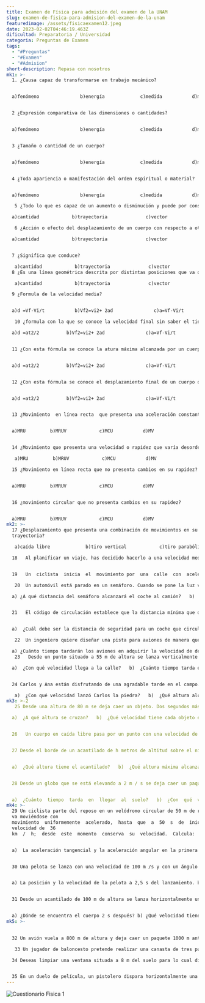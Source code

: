 ```yaml
---
title: Examen de Física para admisión del examen de la UNAM
slug: examen-de-fisica-para-admision-del-examen-de-la-unam
featuredimage: /assets/fisicaexamen12.jpeg
date: 2023-02-02T04:46:19.463Z
dificultad: Preparatoria / Universidad
categoria: Preguntas de Examen
tags:
  - "#Preguntas"
  - "#Examen"
  - "#Admision"
short-description: R﻿epasa con nosotros
mk1: >-
  1. ¿Causa capaz de transformarse en trabajo mecánico? 


  a)fenómeno               b)energía             c)medida           d)magnitud  


  2 ¿Expresión comparativa de las dimensiones o cantidades? 


  a)fenómeno               b)energía             c)medida           d)magnitud  


  3 ¿Tamaño o cantidad de un cuerpo? 


  a)fenómeno               b)energía             c)medida           d)magnitud  


  4 ¿Toda apariencia o manifestación del orden espiritual o material? 


  a)fenómeno               b)energía             c)medida           d)magnitud 

   5 ¿Todo lo que es capaz de un aumento o disminución y puede por consiguiente medirse o contarse? 

  a)cantidad            b)trayectoria              c)vector                d)movimiento 

   6 ¿Acción o efecto del desplazamiento de un cuerpo con respecto a otro que se supone fijo? 

  a)cantidad            b)trayectoria              c)vector                d)movimiento  


  7 ¿Significa que conduce?

   a)cantidad            b)trayectoria              c)vector                d)movimiento.\
  8 ¿Es una línea geométrica descrita por distintas posiciones que va ocupando un punto o cuerpo que se mueve en un lapso de tiempo?

   a)cantidad            b)trayectoria              c)vector                d)movimiento 

  9 ¿Formula de la velocidad media? 


  a)d =Vf-Vi/t           b)Vf2=vi2+ 2ad               c)a=Vf-Vi/t          d)d=Vi·t+1/2at2 

   10 ¿formula con la que se conoce la velocidad final sin saber el tiempo? 

  a)d =at2/2          b)Vf2=vi2+ 2ad               c)a=Vf-Vi/t          d)d=Vi·t+1/2at2  


  11 ¿Con esta fórmula se conoce la atura máxima alcanzada por un cuerpo partiendo del reposo? 


  a)d =at2/2          b)Vf2=vi2+ 2ad               c)a=Vf-Vi/t          d)d=Vi·t+1/2at2  


  12 ¿Con esta fórmula se conoce el desplazamiento final de un cuerpo que parte con una velocidad inicial? 


  a)d =at2/2          b)Vf2=vi2+ 2ad               c)a=Vf-Vi/t          d)d=Vi·t+1/2at2  


  13 ¿Movimiento  en línea recta  que presenta una aceleración constante?  


  a)MRU         b)MRUV            c)MCU           d)MV  


  14 ¿Movimiento que presenta una velocidad o rapidez que varía desordenadamente?

   a)MRU         b)MRUV            c)MCU           d)MV  

  15 ¿Movimiento en línea recta que no presenta cambios en su rapidez? 


  a)MRU         b)MRUV            c)MCU           d)MV


  16 ¿movimiento circular que no presenta cambios en su rapidez?


  a)MRU         b)MRUV            c)MCU           d)MV
mk2: >-
  17 ¿Desplazamiento que presenta una combinación de movimientos en su
  trayectoria?

   a)caída libre             b)tiro vertical            c)tiro parabólico         d)desplazamiento  negativo  

  18   Al planificar un viaje, has decidido hacerlo a una velocidad media de 90 km / h. tu coche ha sufrido una avería y has recorrido la mitad del trayecto con una velocidad media de 50 km / h. ¿Cuál debe ser la velocidad media en la segunda mitad del viaje para lograr tu propósito?   ¿Es razonable esa velocidad?  


  19   Un  ciclista  inicia  el  movimiento por  una  calle  con  aceleración constante  hasta  alcanzar  una velocidad de 36 km / h en 10 s. ¿Cuánto vale la aceleración? ¿Qué distancia ha recorrido en 10 s?   

   20  Un automóvil está parado en un semáforo. Cuando se pone la luz verde arranca con aceleración constante de 2 m / s2. En el momento de arrancar es adelantado por un camión que se mueve con velocidad constante de 54 km / h. Calcula:   

  a) ¿A qué distancia del semáforo alcanzará el coche al camión?   b)  ¿Qué velocidad posee el coche en ese momento?  


  21   El código de circulación establece que la distancia mínima que debe guardar un vehículo con respecto al vehículo anterior debe ser igual, en metros, al cuadrado de la velocidad expresada en miriámetros por hora. Por ejemplo, en el supuesto de que la velocidad fuera 120 km / h = 12 Mm / h, la distancia debe ser 144 m.  


  a)  ¿Cuál debe ser la distancia de seguridad para un coche que circula a 25 m / s?   b)  ¿Para qué valor de la aceleración está establecida la norma?   c)  Un coche A circula con una velocidad de 45 km / h a una distancia de 20 m del coche B que le precede. ¿Cumple el coche A la disposición legal?   d)  Si el coche B para bruscamente y el conductor del coche A tarda dos  segundos  en  frenar,  ¿habrá  colisión  entre  los  dos  vehículos  suponiendo  que  la  máxima deceleración que puede soportar el automóvil es de 8 m / s2? 

   22  Un ingeniero quiere diseñar una pista para aviones de manera que puedan despegar con una velocidad de 72 m / s. Estos aviones pueden acelerar uniformemente a razón de 4 m / s2. 

  a) ¿Cuánto tiempo tardarán los aviones en adquirir la velocidad de despegue?   b)  ¿Cuál debe ser la longitud mínima de la pista de despegue? 
   23   Desde un punto situado a 55 m de altura se lanza verticalmente hacia abajo un cuerpo con una velocidad de 30 m / s.  Calcula:   

  a)  ¿Con qué velocidad llega a la calle?   b)  ¿Cuánto tiempo tarda en caer?   c)  ¿Qué velocidad posee cuando se encuentra a 10 m del suelo?  


  24 Carlos y Ana están disfrutando de una agradable tarde en el campo. La distracción favorita de Carlos es arrojar piedras al aire sin un blanco definido. En un momento determinado Ana, que está pensando en la clase de física, dice a su compañero: “Lanza una piedra verticalmente hacia arriba con todas tus  fuerzas y  te diré la altura que has  alcanzado  con un cronómetro”. Lanza Carlos la piedra y Ana observa en su cronómetro que tarda 8 s desde que la piedra es lanzada y vuelve al suelo.  

   a)  ¿Con qué velocidad lanzó Carlos la piedra?   b)  ¿Qué altura alcanzó ésta?              *  Considera que la piedra se ha lanzado prácticamente desde el suelo.
mk3: >-2
   25 Desde una altura de 80 m se deja caer un objeto. Dos segundos más tarde se lanza otro desde el suelo hacia arriba en la misma vertical con una velocidad de 20 m / s.   

  a)  ¿A qué altura se cruzan?   b)  ¿Qué velocidad tiene cada objeto en ese instante?   c)  ¿Dónde se encuentra el segundo objeto cuando el primero llega al suelo?  


  26   Un cuerpo en caída libre pasa por un punto con una velocidad de 18 m / s. ¿Qué velocidad tendrá 3 s después?  ¿Qué distancia recorre en el tiempo anterior?  


  27 Desde el borde de un acantilado de h metros de altitud sobre el nivel del mar se lanza una piedra verticalmente hacia arriba con una velocidad de 45 m / s y se observa que tarda 10 s en caer al agua.   


  a)  ¿Qué altura tiene el acantilado?   b)  ¿Qué altura máxima alcanza la piedra respecto del nivel del mar?   c)  ¿Con qué velocidad llega a la superficie del agua?  


  28 Desde un globo que se está elevando a 2 m / s se deja caer un paquete cuando se encuentra a 60  m  de  altitud.  


  a)  ¿Cuánto  tiempo  tarda  en  llegar  al  suelo?   b)  ¿Con  qué  velocidad llega?  c)  ¿Dónde se encuentra el globo cuando llega el paquete al suelo?
mk4: >-
  29 Un ciclista parte del reposo en un velódromo circular de 50 m de radio, y
  va moviéndose con
  movimiento  uniformemente  acelerado,  hasta  que  a  50  s  de  iniciada  su  marcha,  alcanza  una
  velocidad de  36
  km  /  h;  desde  este  momento  conserva  su  velocidad.  Calcula:  


  a)  La aceleración tangencial y la aceleración angular en la primera etapa del movimiento.  b) La aceleración normal y  la aceleración total en el momento de cumplirse 50 s. c) La longitud de la pista recorrida en 50 s.  d) La velocidad tangencial media y la velocidad angular media en la primera etapa del movimiento.  e) El tiempo que tarda en dar una vuelta a la pista, con velocidad constante.  f) El número de vueltas queda en 10 minutos contados desde que inicio el movimiento.              


  30 Una pelota se lanza con una velocidad de 100 m /s y con un ángulo de 30° con respecto a la horizontal. Determina: 


  a) La posición y la velocidad de la pelota a 2,5 s del lanzamiento. b) En qué instante la pelota alcanza el punto más alto de la trayectoria y la altitud de dicho punto. c) En qué instante la pelota se encuentra a 50 m de altura y la velocidad que tiene. d) El alcance de la pelota. e) Con qué velocidad llega a la horizontal del punto de lanzamiento   


  31 Desde un acantilado de 100 m de altura se lanza horizontalmente un cuerpo con una velocidad de 15 m / s. Calcula: 


  a) ¿Dónde se encuentra el cuerpo 2 s después? b) ¿Qué velocidad tiene en ese instante? c) ¿Cuánto tiempo tarda en llegar a la superficie? d) ¿Con qué velocidad lega al agua?
mk5: >-
  

  32 Un avión vuela a 800 m de altura y deja caer un paquete 1000 m antes de sobrevolar el objetivo haciendo blanco en él. ¿Qué velocidad tiene el avión? 

   33 Un jugador de baloncesto pretende realizar una canasta de tres puntos. Para ello lanza la pelota desde una distancia de 6,5 m y a una altura de 1,9 m del suelo. Si la canasta está situada a una altura de 2,5 m, ¿con qué velocidad debe realizar el tiro si lo hace con un ángulo de elevación de 30°?  

  34 Deseas limpiar una ventana situada a 8 m del suelo para lo cual dispones de una manguera que sujetas a 1,5 m del suelo con una inclinación de 60°. Si tu distancia horizontal a la ventana es de 10 m, ¿con qué velocidad debe salir el agua?  


  35 En un duelo de película, un pistolero dispara horizontalmente una bala con una velocidad de 200 m / s desde una altura de 1,5 m. Calcula la distancia mínima entre los dos adversarios situados en el plano horizontal, para que la presunta víctima no sea alcanzada.
---
```

![Cuestionario Fisica 1 ](/assets/captura-de-pantalla-2023-02-01-225551.jpg "Cuestionario Fisica 1 ")